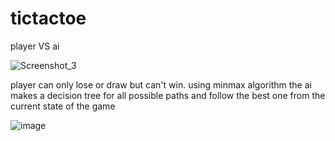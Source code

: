 # tictactoe

player VS ai

![Screenshot_3](https://user-images.githubusercontent.com/60838458/141122598-51c48c63-f0b9-49f4-937c-9915bc7806bc.png)



player can only lose or draw but can't win.
using minmax algorithm the ai makes a decision tree for all possible paths and follow the best one from the current state of the game 
  
![image](https://user-images.githubusercontent.com/60838458/141122805-03a333ac-5e3d-4805-aab3-760309a229aa.png)

